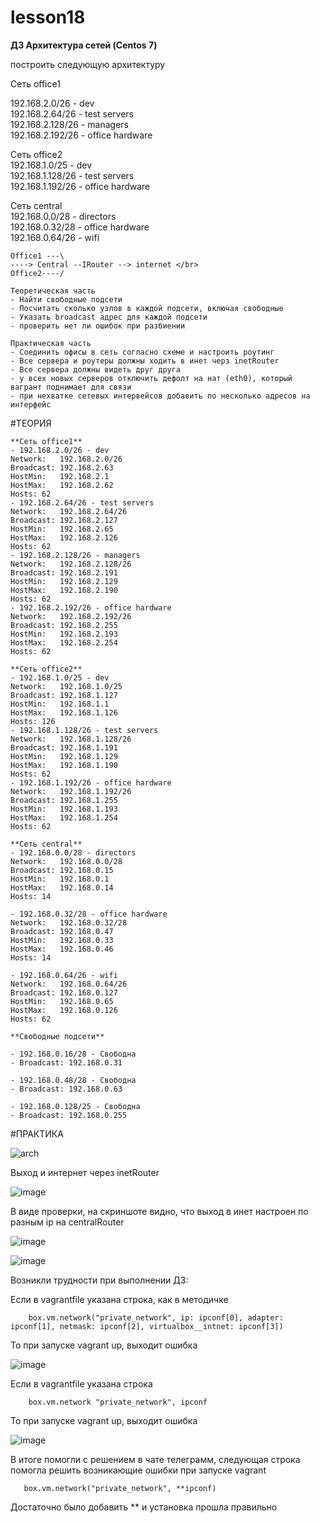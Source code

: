 # lesson18
**ДЗ Архитектура сетей (Centos 7)**

построить следующую архитектуру

Сеть office1

192.168.2.0/26 - dev </br>
192.168.2.64/26 - test servers </br>
192.168.2.128/26 - managers </br>
192.168.2.192/26 - office hardware </br>

Сеть office2 </br>
192.168.1.0/25 - dev </br>
192.168.1.128/26 - test servers </br>
192.168.1.192/26 - office hardware </br>

Сеть central </br>
192.168.0.0/28 - directors </br>
192.168.0.32/28 - office hardware </br>
192.168.0.64/26 - wifi </br>
```
Office1 ---\ 
----> Central --IRouter --> internet </br>
Office2----/ 
```
```
Теоретическая часть
- Найти свободные подсети
- Посчитать сколько узлов в каждой подсети, включая свободные
- Указать broadcast адрес для каждой подсети
- проверить нет ли ошибок при разбиении

Практическая часть
- Соединить офисы в сеть согласно схеме и настроить роутинг
- Все сервера и роутеры должны ходить в инет черз inetRouter
- Все сервера должны видеть друг друга
- у всех новых серверов отключить дефолт на нат (eth0), который вагрант поднимает для связи
- при нехватке сетевых интервейсов добавить по несколько адресов на интерфейс
```

#ТЕОРИЯ
```
**Сеть office1**
- 192.168.2.0/26 - dev 
Network:   192.168.2.0/26
Broadcast: 192.168.2.63
HostMin:   192.168.2.1
HostMax:   192.168.2.62
Hosts: 62
- 192.168.2.64/26 - test servers 
Network:   192.168.2.64/26
Broadcast: 192.168.2.127
HostMin:   192.168.2.65
HostMax:   192.168.2.126
Hosts: 62
- 192.168.2.128/26 - managers
Network:   192.168.2.128/26
Broadcast: 192.168.2.191
HostMin:   192.168.2.129
HostMax:   192.168.2.190
Hosts: 62
- 192.168.2.192/26 - office hardware
Network:   192.168.2.192/26
Broadcast: 192.168.2.255
HostMin:   192.168.2.193
HostMax:   192.168.2.254
Hosts: 62

**Сеть office2**
- 192.168.1.0/25 - dev 
Network:   192.168.1.0/25
Broadcast: 192.168.1.127
HostMin:   192.168.1.1
HostMax:   192.168.1.126
Hosts: 126
- 192.168.1.128/26 - test servers
Network:   192.168.1.128/26
Broadcast: 192.168.1.191
HostMin:   192.168.1.129
HostMax:   192.168.1.190
Hosts: 62
- 192.168.1.192/26 - office hardware 
Network:   192.168.1.192/26
Broadcast: 192.168.1.255
HostMin:   192.168.1.193
HostMax:   192.168.1.254
Hosts: 62

**Сеть central**
- 192.168.0.0/28 - directors 
Network:   192.168.0.0/28
Broadcast: 192.168.0.15
HostMin:   192.168.0.1
HostMax:   192.168.0.14
Hosts: 14       

- 192.168.0.32/28 - office hardware
Network:   192.168.0.32/28
Broadcast: 192.168.0.47
HostMin:   192.168.0.33
HostMax:   192.168.0.46
Hosts: 14 

- 192.168.0.64/26 - wifi
Network:   192.168.0.64/26
Broadcast: 192.168.0.127
HostMin:   192.168.0.65
HostMax:   192.168.0.126
Hosts: 62

**Свободные подсети**

- 192.168.0.16/28 - Свободна
- Broadcast: 192.168.0.31

- 192.168.0.48/28 - Свободна
- Broadcast: 192.168.0.63

- 192.168.0.128/25 - Свободна
- Broadcast: 192.168.0.255
```
#ПРАКТИКА

![arch](https://github.com/movik242/lesson18/assets/143793993/0922786e-7acc-44a7-8e8f-8aeb208c86e6)

Выход и интернет через inetRouter

![image](https://github.com/movik242/lesson18/assets/143793993/637716af-1712-48b6-b234-d0972f4a6ea8)

В виде проверки, на скриншоте видно, что выход в инет настроен по разным ip на centralRouter

![image](https://github.com/movik242/lesson18/assets/143793993/bd2ac9d6-e0b3-4884-be51-d525cfef5d09)

![image](https://github.com/movik242/lesson18/assets/143793993/607135bc-457c-42a9-945e-c73462cff098)

Возникли трудности при выполнении ДЗ:

Если в vagrantfile указана строка, как в методичке
```
    box.vm.network("private_network", ip: ipconf[0], adapter: ipconf[1], netmask: ipconf[2], virtualbox__intnet: ipconf[3])
```
То при запуске vagrant up, выходит ошибка

![image](https://github.com/movik242/lesson18/assets/143793993/f7ed56e3-bef2-4d47-a77a-a2c21d300bcc)

Если в vagrantfile указана строка
```
    box.vm.network "private_network", ipconf
```
То при запуске vagrant up, выходит ошибка

![image](https://github.com/movik242/lesson18/assets/143793993/207c5878-8777-4c41-88a0-280063743cb1)

В итоге помогли с решением в чате телеграмм, следующая строка помогла решить возникающие ошибки при запуске vagrant
```
   box.vm.network("private_network", **ipconf)
```
Достаточно было добавить ** и установка прошла правильно


